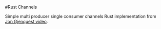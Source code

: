 #Rust Channels

Simple multi producer single consumer channels Rust implementation from [Jon Gjenquest video](https://www.youtube.com/watch?v=b4mS5UPHh20).
